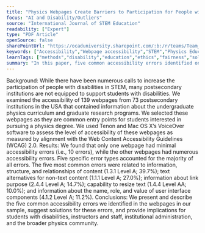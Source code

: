 ```yaml
---
title: "Physics Webpages Create Barriers to Participation for People with Disabilities"
focus: "AI and Disability/Outliers"
source: "International Journal of STEM Education"
readability: ["Expert"]
type: "PDF Article"
openSource: false
sharePointUrl: "https://ocaduniversity.sharepoint.com/:b:/r/teams/Team_WeCount/Shared%20Documents/Resources%20and%20Tools/Literature%20(curated)/Physics%20Webpages%20Create%20Barriers%20to%20Participation%20for%20People%20with%20Disabilities.pdf?csf=1&web=1&e=0eeClG"
keywords: ["Accessibility","Webpage accessibility","STEM","Physics Education","Americans with Disabilities Act","Section 508","Disability studies"]
learnTags: ["methods","disability","education","ethics","fairness","solution"]
summary: "In this paper, five common accessibility errors identified on university physics webpages are presented, solutions for these errors are suggested, and the implications of these errors are discussed. "
---
```

Background: While there have been numerous calls to increase the participation of people with disabilities in STEM, many postsecondary institutions are not equipped to support students with disabilities. We examined the accessibility of 139 webpages from 73 postsecondary institutions in the USA that contained information about the undergraduate physics curriculum and graduate research programs. We selected these webpages as they are common entry points for students interested in pursuing a physics degree. We used Tenon and Mac OS X’s VoiceOver software to assess the level of accessibility of these webpages as measured by alignment with the Web Content Accessibility Guidelines (WCAG) 2.0.
Results: We found that only one webpage had minimal accessibility errors (i.e., 10 errors), while the other webpages had numerous accessibility errors. Five specific error types accounted for the majority of all errors. The five most common errors were related to information, structure, and relationships of content (1.3.1 Level A; 39.7%); text alternatives for non-text content (1.1.1 Level A; 27.0%); information about link purpose (2.4.4 Level A; 14.7%); capability to resize text (1.4.4 Level AA; 10.0%); and information about the name, role, and value of user interface components (4.1.2 Level A; 11.2%).
Conclusions: We present and describe the five common accessibility errors we identified in the webpages in our sample, suggest solutions for these errors, and provide implications for students with disabilities, instructors and staff, institutional administration, and the broader physics community.

